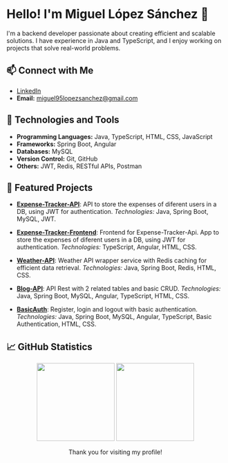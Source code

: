 # Hello! I'm Miguel López Sánchez 👋

I'm a backend developer passionate about creating efficient and scalable solutions. I have experience in Java and TypeScript, and I enjoy working on projects that solve real-world problems.

## 📫 Connect with Me

- [LinkedIn](https://www.linkedin.com/in/miguel-lopez-sanchez)
- **Email:** [miguel95lopezsanchez@gmail.com](mailto:miguel95lopezsanchez@gmail.com)

## 🚀 Technologies and Tools

- **Programming Languages:** Java, TypeScript, HTML, CSS, JavaScript
- **Frameworks:** Spring Boot, Angular
- **Databases:** MySQL
- **Version Control:** Git, GitHub
- **Others:** JWT, Redis, RESTful APIs, Postman

## 🌟 Featured Projects

- [**Expense-Tracker-API**](https://github.com/Reisorz/Expense-Tracker-API): API to store the expenses of diferent users in a DB, using JWT for authentication. *Technologies:* Java, Spring Boot, MySQL, JWT.

- [**Expense-Tracker-Frontend**](https://github.com/Reisorz/Expense-Tracker-Frontend): Frontend for Expense-Tracker-Api. App to store the expenses of diferent users in a DB, using JWT for authentication. *Technologies:* TypeScript, Angular, HTML, CSS.

- [**Weather-API**](https://github.com/Reisorz/Weather-API): Weather API wrapper service with Redis caching for efficient data retrieval. *Technologies:* Java, Spring Boot, Redis, HTML, CSS.

- [**Blog-API**](https://github.com/Reisorz/Blog-API): API Rest with 2 related tables and basic CRUD. *Technologies:* Java, Spring Boot, MySQL, Angular, TypeScript, HTML, CSS.

- [**BasicAuth**](https://github.com/Reisorz/BasicAuth): Register, login and logout with basic authentication. *Technologies:* Java, Spring Boot, MySQL, Angular, TypeScript, Basic Authentication, HTML, CSS.

## 📈 GitHub Statistics

<p align="center">
<img height="180em" src="https://github-readme-stats.vercel.app/api?username=Reisorz&show_icons=true&theme=algolia"/>
<img height="180em" src="https://github-readme-stats.vercel.app/api/top-langs/?username=Reisorz&layout=compact&theme=algolia"
</p>

<p align="center">
Thank you for visiting my profile!
</p>
